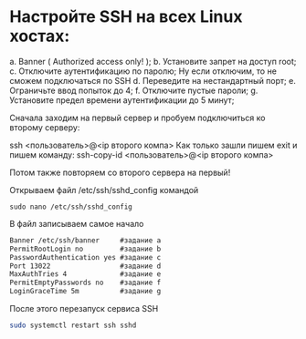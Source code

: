 # Настройте SSH на всех Linux хостах:
a. Banner ( Authorized access only! );
b. Установите запрет на доступ root;
c. Отключите аутентификацию по паролю;
Ну если отключим, то не сможем подключаться по SSH
d. Переведите на нестандартный порт;
e. Ограничьте ввод попыток до 4;
f. Отключите пустые пароли;
g. Установите предел времени аутентификации до 5 минут;


Сначала заходим на первый сервер и пробуем подключиться ко второму серверу:

ssh <пользователь>@<ip второго компа>
Как только зашли пишем exit
и пишем команду: 
ssh-copy-id <пользователь>@<ip второго компа>

Потом также повторяем со второго сервера на первый!

Открываем файл /etc/ssh/sshd_config командой 
```
sudo nano /etc/ssh/sshd_config
```

В файл записываем самое начало 

```txt
Banner /etc/ssh/banner     #задание а
PermitRootLogin no         #задание b
PasswordAuthentication yes #задание c
Port 13022                 #задание d
MaxAuthTries 4             #задание e
PermitEmptyPasswords no    #задание f
LoginGraceTime 5m          #задание g
```

После этого перезапуск сервиса SSH

```bash
sudo systemctl restart ssh sshd
```